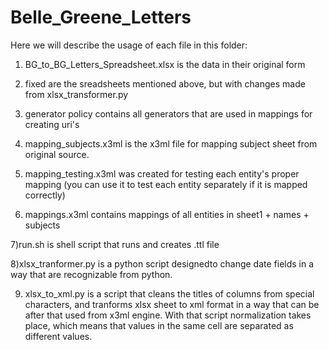 # Belle_Greene_Letters
Here we will describe the usage of each file
in this folder:

1) BG_to_BG_Letters_Spreadsheet.xlsx is the data in their original form

2) fixed are the sreadsheets mentioned above, but with changes
made from xlsx_transformer.py 

3) generator policy contains all generators that are used in mappings for creating uri's

4) mapping_subjects.x3ml is the x3ml file for mapping subject sheet from original source.

5) mapping_testing.x3ml was created for testing each entity's proper mapping 
(you can use it to test each entity separately if it is mapped correctly)

6) mappings.x3ml contains mappings of all entities in sheet1 + names + subjects

7)run.sh is shell script that runs and creates .ttl file

8)xlsx_tranformer.py is a python script designedto change date fields in a way that are 
recognizable from python. 

9) xlsx_to_xml.py is a script that cleans the titles of columns from special characters, and tranforms xlsx sheet to xml format in a way that can be after that used from x3ml engine. With that script normalization takes place, which means that values in the same cell are separated as different values.
